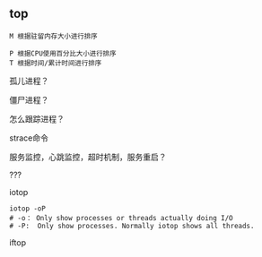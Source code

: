 ## top

```
M 根据驻留内存大小进行排序

P 根据CPU使用百分比大小进行排序
T 根据时间/累计时间进行排序
```



孤儿进程？

僵尸进程？



怎么跟踪进程？

strace命令



服务监控，心跳监控，超时机制，服务重启？



???

iotop

```shell
iotop -oP  
# -o： Only show processes or threads actually doing I/O
# -P:  Only show processes. Normally iotop shows all threads.
```



iftop
